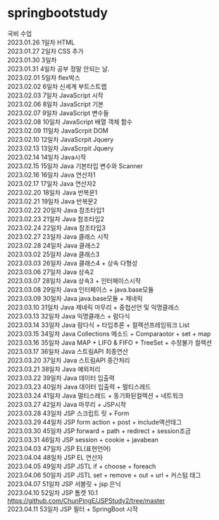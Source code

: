 # springbootstudy
국비 수업<br>
2023.01.26 1일차 HTML<br>
2023.01.27 2일차 CSS 추가<br>
2023.01.30 3일차<br>
2023.01.31 4일차 공부 정말 안되는 날.<br>
2023.02.01 5일차 flex박스<br>
2023.02.02 6일차 신세계 부트스트랩<br>
2023.02.03 7일차 JavaScript 시작<br>
2023.02.06 8일차 JavaScript 기본<br>
2023.02.07 9일차 JavaScript 변수들<br>
2023.02.08 10일차 JavaScript 배열 객체 함수<br>
2023.02.09 11일차 JavaScrpit DOM<br>
2023.02.10 12일차 JavaScrpit Jquery<br>
2023.02.13 13일차 JavaScrpit Jquery<br>
2023.02.14 14일차 Java시작<br>
2023.02.15 15일차 Java 기본타입 변수와 Scanner<br>
2023.02.16 16일차 Java 연산자1<br>
2023.02.17 17일차 Java 연산자2<br>
2023.02.20 18일차 Java 반복문1<br>
2023.02.21 19일차 Java 반복문2<br>
2023.02.22 20일차 Java 참조타입1<br>
2023.02.23 21일차 Java 참조타입2<br>
2023.02.24 22일차 Java 참조타입3<br>
2023.02.27 23일차 Java 클래스 시작<br>
2023.02.28 24일차 Java 클래스2<br>
2023.03.02 25일차 Java 클래스3<br>
2023.03.03 26일차 Java 클래스4 + 상속 다형성<br>
2023.03.06 27일차 Java 상속2<br>
2023.03.07 28일차 Java 상속3 + 인터페이스시작<br>
2023.03.08 29일차 Java 인터페이스 + java.base모듈<br>
2023.03.09 30일차 Java java.base모듈 + 제네릭<br>
2023.03.10 31일차 Java 제네릭 마무리 + 중첩선언 및 익명클래스<br>
2023.03.13 32일차 Java 익명클래스 + 람다식<br>
2023.03.14 33일차 Java 람다식 + 타입추론 + 컬렉션프레임워크 List<br>
2023.03.15 34일차 Java Collections 메소드 + Comparaotor + set + map<br>
2023.03.16 35일차 Java MAP + LIFO & FIFO + TreeSet + 수정불가 컬렉션<br>
2023.03.17 36일차 Java 스트림API 최종연산<br>
2023.03.20 37일차 Java 스트림API 중간처리<br>
2023.03.21 38일차 Java 예외처리<br>
2023.03.22 39일차 Java 데이터 입출력<br>
2023.03.23 40일차 Java 데이터 입출력 + 멀티스레드<br>
2023.03.24 41일차 Java 멀티스레드 + 동기화된컬렉션 + 네트워크 <br>
2023.03.27 42일차 Java 마무리 + JSP시작 <br>
2023.03.28 43일차 JSP 스크립트 릿 + Form <br>
2023.03.29 44일차 JSP form action + post + include액션태그 <br>
2023.03.30 45일차 JSP forward + path + redirect + session조금 <br>
2023.03.31 46일차 JSP session + cookie + javabean <br>
2023.04.03 47일차 JSP EL(표현언어) <br>
2023.04.04 48일차 JSP EL 연산자 <br>
2023.04.05 49일차 JSP JSTL if + choose + foreach <br>
2023.04.06 50일차 JSP JSTL set + remove + out + url + 커스텀 태그 <br>
2023.04.07 51일차 JSP 서블릿 + jsp 은닉<br>
2023.04.10 52일차 JSP 톰캣 10.1 https://github.com/ChunPingE/JSPStudy2/tree/master <br>
2023.04.11 53일차 JSP 필터 + SpringBoot 시작 <br>
